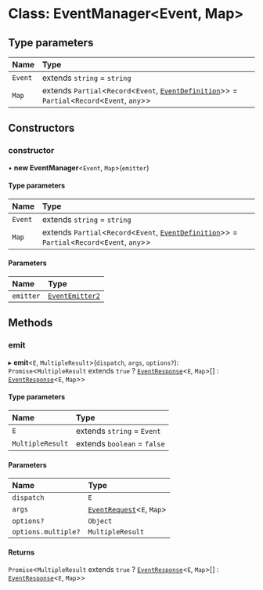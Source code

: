# Class: EventManager<Event, Map\>

## Type parameters

| Name    | Type                                                                                                                                  |
| :------ | :------------------------------------------------------------------------------------------------------------------------------------ |
| `Event` | extends `string` = `string`                                                                                                           |
| `Map`   | extends `Partial`<`Record`<`Event`, [`EventDefinition`](../interfaces/EventDefinition.md)\>\> = `Partial`<`Record`<`Event`, `any`\>\> |

## Constructors

### constructor

• **new EventManager**<`Event`, `Map`\>(`emitter`)

#### Type parameters

| Name    | Type                                                                                                                                  |
| :------ | :------------------------------------------------------------------------------------------------------------------------------------ |
| `Event` | extends `string` = `string`                                                                                                           |
| `Map`   | extends `Partial`<`Record`<`Event`, [`EventDefinition`](../interfaces/EventDefinition.md)\>\> = `Partial`<`Record`<`Event`, `any`\>\> |

#### Parameters

| Name      | Type                                |
| :-------- | :---------------------------------- |
| `emitter` | [`EventEmitter2`](EventEmitter2.md) |

## Methods

### emit

▸ **emit**<`E`, `MultipleResult`\>(`dispatch`, `args`, `options?`): `Promise`<`MultipleResult` extends `true` ? [`EventResponse`](../types/EventResponse.md)<`E`, `Map`\>[] : [`EventResponse`](../types/EventResponse.md)<`E`, `Map`\>\>

#### Type parameters

| Name             | Type                        |
| :--------------- | :-------------------------- |
| `E`              | extends `string` = `Event`  |
| `MultipleResult` | extends `boolean` = `false` |

#### Parameters

| Name                | Type                                                    |
| :------------------ | :------------------------------------------------------ |
| `dispatch`          | `E`                                                     |
| `args`              | [`EventRequest`](../types/EventRequest.md)<`E`, `Map`\> |
| `options?`          | `Object`                                                |
| `options.multiple?` | `MultipleResult`                                        |

#### Returns

`Promise`<`MultipleResult` extends `true` ? [`EventResponse`](../types/EventResponse.md)<`E`, `Map`\>[] : [`EventResponse`](../types/EventResponse.md)<`E`, `Map`\>\>
